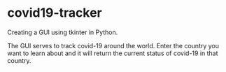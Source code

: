 # covid19-tracker

Creating a GUI using tkinter in Python. 

The GUI serves to track covid-19 around the world. Enter the country you want to learn about
and it will return the current status of covid-19 in that country.
